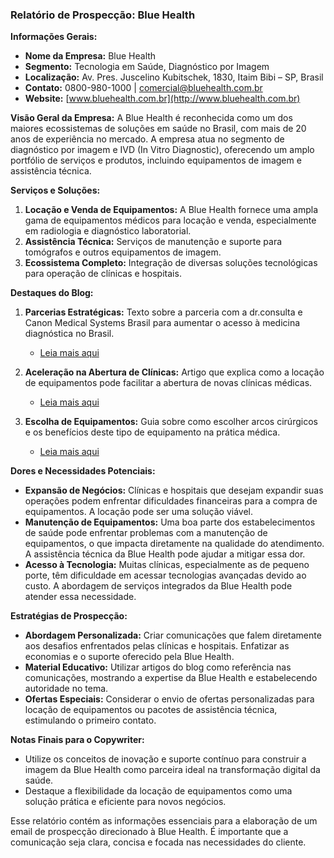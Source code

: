### Relatório de Prospecção: Blue Health

**Informações Gerais:**
- **Nome da Empresa:** Blue Health
- **Segmento:** Tecnologia em Saúde, Diagnóstico por Imagem
- **Localização:** Av. Pres. Juscelino Kubitschek, 1830, Itaim Bibi – SP, Brasil
- **Contato:** 0800-980-1000 | comercial@bluehealth.com.br
- **Website:** [www.bluehealth.com.br](http://www.bluehealth.com.br)

**Visão Geral da Empresa:**
A Blue Health é reconhecida como um dos maiores ecossistemas de soluções em saúde no Brasil, com mais de 20 anos de experiência no mercado. A empresa atua no segmento de diagnóstico por imagem e IVD (In Vitro Diagnostic), oferecendo um amplo portfólio de serviços e produtos, incluindo equipamentos de imagem e assistência técnica.

**Serviços e Soluções:**
1. **Locação e Venda de Equipamentos:** A Blue Health fornece uma ampla gama de equipamentos médicos para locação e venda, especialmente em radiologia e diagnóstico laboratorial.
2. **Assistência Técnica:** Serviços de manutenção e suporte para tomógrafos e outros equipamentos de imagem.
3. **Ecossistema Completo:** Integração de diversas soluções tecnológicas para operação de clínicas e hospitais.

**Destaques do Blog:**
1. **Parcerias Estratégicas:** Texto sobre a parceria com a dr.consulta e Canon Medical Systems Brasil para aumentar o acesso à medicina diagnóstica no Brasil.
   - [Leia mais aqui](https://www.bluehealth.com.br/blog/blue-health-drconsulta-e-canon-medical-systems-brasil-firmam-parceria-para-ampliar-o-acesso-a-medicina-diagnostica-no-brasil)
   
2. **Aceleração na Abertura de Clínicas:** Artigo que explica como a locação de equipamentos pode facilitar a abertura de novas clínicas médicas.
   - [Leia mais aqui](https://www.bluehealth.com.br/blog/como-a-locacao-de-equipamentos-pode-acelerar-a-abertura-de-uma-clinica-medica)

3. **Escolha de Equipamentos:** Guia sobre como escolher arcos cirúrgicos e os benefícios deste tipo de equipamento na prática médica.
   - [Leia mais aqui](https://www.bluehealth.com.br/blog/como-escolher-um-arco-cirurgico-e-quais-os-beneficios-deste-equipamento)

**Dores e Necessidades Potenciais:**
- **Expansão de Negócios:** Clínicas e hospitais que desejam expandir suas operações podem enfrentar dificuldades financeiras para a compra de equipamentos. A locação pode ser uma solução viável.
- **Manutenção de Equipamentos:** Uma boa parte dos estabelecimentos de saúde pode enfrentar problemas com a manutenção de equipamentos, o que impacta diretamente na qualidade do atendimento. A assistência técnica da Blue Health pode ajudar a mitigar essa dor.
- **Acesso à Tecnologia:** Muitas clínicas, especialmente as de pequeno porte, têm dificuldade em acessar tecnologias avançadas devido ao custo. A abordagem de serviços integrados da Blue Health pode atender essa necessidade.

**Estratégias de Prospecção:**
- **Abordagem Personalizada:** Criar comunicações que falem diretamente aos desafios enfrentados pelas clínicas e hospitais. Enfatizar as economias e o suporte oferecido pela Blue Health.
- **Material Educativo:** Utilizar artigos do blog como referência nas comunicações, mostrando a expertise da Blue Health e estabelecendo autoridade no tema.
- **Ofertas Especiais:** Considerar o envio de ofertas personalizadas para locação de equipamentos ou pacotes de assistência técnica, estimulando o primeiro contato.

**Notas Finais para o Copywriter:**
- Utilize os conceitos de inovação e suporte contínuo para construir a imagem da Blue Health como parceira ideal na transformação digital da saúde.
- Destaque a flexibilidade da locação de equipamentos como uma solução prática e eficiente para novos negócios.

Esse relatório contém as informações essenciais para a elaboração de um email de prospecção direcionado à Blue Health. É importante que a comunicação seja clara, concisa e focada nas necessidades do cliente.